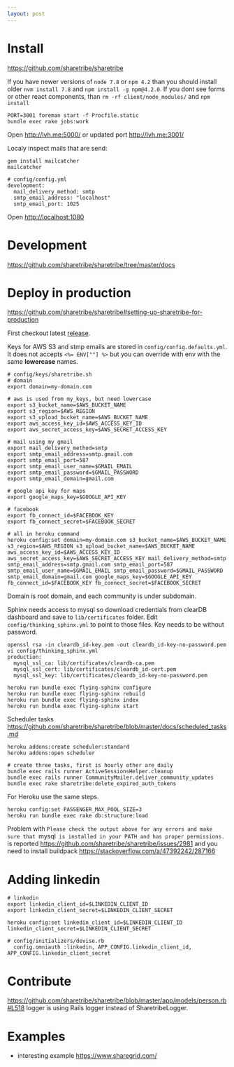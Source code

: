 ```yaml
---
layout: post
---
```


# Install

<https://github.com/sharetribe/sharetribe>

If you have newer versions of `node 7.8` or `npm 4.2` than you should install
older `nvm install 7.8` and `npm install -g npm@4.2.0`.
If you dont see forms or other react components, than `rm -rf
client/node_modules/` and `npm install`

~~~
PORT=3001 foreman start -f Procfile.static
bundle exec rake jobs:work
~~~

Open <http://lvh.me:5000/> or updated port <http://lvh.me:3001/>

Localy inspect mails that are send:

~~~
gem install mailcatcher
mailcatcher

# config/config.yml
development:
  mail_delivery_method: smtp
  smtp_email_address: "localhost"
  smtp_email_port: 1025
~~~

Open <http://localhost:1080>

# Development

<https://github.com/sharetribe/sharetribe/tree/master/docs>

# Deploy in production

<https://github.com/sharetribe/sharetribe#setting-up-sharetribe-for-production>

First checkout latest
[release](https://github.com/sharetribe/sharetribe/releases).

Keys for AWS S3 and stmp emails are stored in `config/config.defaults.yml`.
It does not accepts `<%= ENV[""] %>` but you can override with env with the same
**lowercase** names.

~~~
# config/keys/sharetribe.sh
# domain
export domain=my-domain.com

# aws is used from my_keys, but need lowercase
export s3_bucket_name=$AWS_BUCKET_NAME
export s3_region=$AWS_REGION
export s3_upload_bucket_name=$AWS_BUCKET_NAME
export aws_access_key_id=$AWS_ACCESS_KEY_ID
export aws_secret_access_key=$AWS_SECRET_ACCESS_KEY

# mail using my gmail
export mail_delivery_method=smtp
export smtp_email_address=smtp.gmail.com
export smtp_email_port=587
export smtp_email_user_name=$GMAIL_EMAIL
export smtp_email_password=$GMAIL_PASSWORD
export smtp_email_domain=gmail.com

# google api key for maps
export google_maps_key=$GOOGLE_API_KEY

# facebook
export fb_connect_id=$FACEBOOK_KEY
export fb_connect_secret=$FACEBOOK_SECRET

# all in heroku command
heroku config:set domain=my-domain.com s3_bucket_name=$AWS_BUCKET_NAME s3_region=$AWS_REGION s3_upload_bucket_name=$AWS_BUCKET_NAME aws_access_key_id=$AWS_ACCESS_KEY_ID aws_secret_access_key=$AWS_SECRET_ACCESS_KEY mail_delivery_method=smtp smtp_email_address=smtp.gmail.com smtp_email_port=587 smtp_email_user_name=$GMAIL_EMAIL smtp_email_password=$GMAIL_PASSWORD smtp_email_domain=gmail.com google_maps_key=$GOOGLE_API_KEY fb_connect_id=$FACEBOOK_KEY fb_connect_secret=$FACEBOOK_SECRET
~~~

Domain is root domain, and each community is under subdomain.

Sphinx needs access to mysql so download credentials from clearDB dashboard and
save to `lib/certificates` folder. Edit `config/thinking_sphinx.yml` to point to
those files. Key needs to be without password.

~~~
openssl rsa -in cleardb_id-key.pem -out cleardb_id-key-no-password.pem
vi config/thinking_sphinx.yml
production:
  mysql_ssl_ca: lib/certificates/cleardb-ca.pem
  mysql_ssl_cert: lib/certificates/cleardb_id-cert.pem
  mysql_ssl_key: lib/certificates/cleardb_id-key-no-password.pem

heroku run bundle exec flying-sphinx configure
heroku run bundle exec flying-sphinx rebuild
heroku run bundle exec flying-sphinx index
heroku run bundle exec flying-sphinx start
~~~

Scheduler tasks
<https://github.com/sharetribe/sharetribe/blob/master/docs/scheduled_tasks.md>

~~~
heroku addons:create scheduler:standard
heroku addons:open scheduler

# create three tasks, first is hourly other are daily
bundle exec rails runner ActiveSessionsHelper.cleanup
bundle exec rails runner CommunityMailer.deliver_community_updates
bundle exec rake sharetribe:delete_expired_auth_tokens
~~~

For Heroku use the same steps.

~~~
heroku config:set PASSENGER_MAX_POOL_SIZE=3
heroku run bundle exec rake db:structure:load
~~~

Problem with `Please check the output above for any errors and make sure that
`mysql` is installed in your PATH and has proper permissions.` is reported
https://github.com/sharetribe/sharetribe/issues/2981 and you need to install
buildpack <https://stackoverflow.com/a/47392242/287166>

# Adding linkedin

~~~
# linkedin
export linkedin_client_id=$LINKEDIN_CLIENT_ID
export linkedin_client_secret=$LINKEDIN_CLIENT_SECRET

heroku config:set linkedin_client_id=$LINKEDIN_CLIENT_ID linkedin_client_secret=$LINKEDIN_CLIENT_SECRET

# config/initializers/devise.rb
  config.omniauth :linkedin, APP_CONFIG.linkedin_client_id, APP_CONFIG.linkedin_client_secret
~~~

# Contribute

<https://github.com/sharetribe/sharetribe/blob/master/app/models/person.rb#L518>
logger is using Rails logger instead of SharetribeLogger.

# Examples

* interesting example <https://www.sharegrid.com/>
